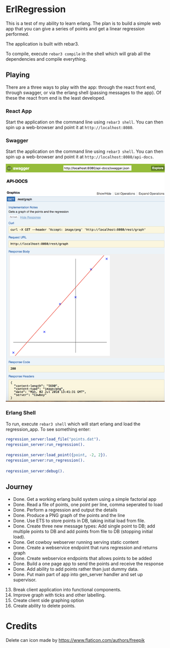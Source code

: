 # ErlRegression

This is a test of my ability to learn erlang. The plan is to build a simple web app that you can give a series of points and get a linear regression performed.

The application is built with rebar3. 

To compile, execute `rebar3 compile` in the shell which will grab all the dependencies and compile everything. 

## Playing

There are a three ways to play with the app: through the react front end, through swagger, or via the erlang shell (passing messages to the app). Of these the react from end is the least developed.

### React App
Start the application on the command line using `rebar3 shell`. You can then spin up a web-browser and point it at `http://localhost:8080`.

### Swagger
Start the application on the command line using `rebar3 shell`. You can then spin up a web-browser and point it at `http://localhost:8080/api-docs`.

![alt text](https://raw.githubusercontent.com/garethwebber/erlregression/master/priv/v1_graph.png "Regression Graph")

### Erlang Shell
To run, execute `rebar3 shell` which will start erlang and load the regression_app. To see something enter: 

```erlang
regression_server:load_file("points.dat").
regression_server:run_regression().

regression_server:load_point({point, -2, 2}).
regression_server:run_regression().

regression_server:debug().
```

## Journey

+ Done. Get a working erlang build system using a simple factorial app
+ Done. Read a file of points, one point per line, comma seperated to load
+ Done. Perform a regression and output the details 
+ Done. Produce a PNG graph of the points and the line
+ Done. Use ETS to store points in DB, taking initial load from file. 
+ Done. Create three new message types: Add single point to DB; add multiple points to DB and add points from file to DB (stopping initial load).  
+ Done. Get cowboy webserver running serving static content
+ Done. Create a webservice endpoint that runs regression and returns graph
+ Done. Create webservice endpoints that allows points to be added
+ Done. Build a one page app to send the points and receive the response
+ Done. Add ability to add points rather than just dummy data.
+ Done. Put main part of app into gen_server handler and set up supervisor.
13. Break client application into functional components.
14. Improve graph with ticks and other labelling.
15. Create client side graphing option
16. Create ability to delete points.

# Credits
Delete can icon made by https://www.flaticon.com/authors/freepik
